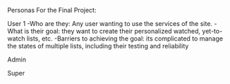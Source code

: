 Personas For the Final Project:

User 1
  -Who are they: Any user wanting to use the services of the site.
  -What is their goal: they want to create their personalized watched, yet-to-watch lists, etc.
  -Barriers to achieving the goal: its complicated to manage the states of multiple lists, including their testing and reliability

Admin

Super
